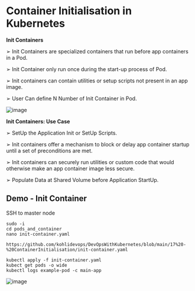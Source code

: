 # Container Initialisation in Kubernetes

**Init Containers**

➢ Init Containers are specialized containers that run before app containers in a Pod.

➢ Init Container only run once during the start-up process of Pod.

➢ Init containers can contain utilities or setup scripts not present in an app image.

➢ User Can define N Number of Init Container in Pod.

![image](https://github.com/user-attachments/assets/6620dc04-36c0-4025-b62e-d665310d45e6)

**Init Containers: Use Case**

➢ SetUp the Application Init or SetUp Scripts.

➢ Init containers offer a mechanism to block or delay app container startup until a set of preconditions are met.

➢ Init containers can securely run utilities or custom code that would otherwise make an app container image less secure.

➢ Populate Data at Shared Volume before Application StartUp.

## Demo - Init Container

SSH to master node

```
sudo -i
cd pods_and_container
nano init-container.yaml

https://github.com/kohlidevops/DevOpsWithKubernetes/blob/main/17%20-%20ContainerInitialisation/init-container.yaml

kubectl apply -f init-container.yaml
kubect get pods -o wide
kubectl logs example-pod -c main-app
```

![image](https://github.com/user-attachments/assets/2426fc71-fac3-458a-9f9c-b09c06b62c35)

